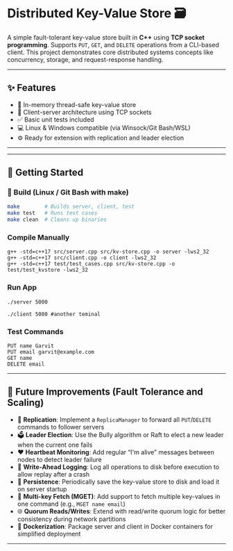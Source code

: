 # Distributed Key-Value Store 🗃️

A simple fault-tolerant key-value store built in **C++** using **TCP socket programming**. Supports `PUT`, `GET`, and `DELETE` operations from a CLI-based client. This project demonstrates core distributed systems concepts like concurrency, storage, and request-response handling.

---

## ✨ Features

- 🔐 In-memory thread-safe key-value store
- 📡 Client-server architecture using TCP sockets
- ✅ Basic unit tests included
- 💻 Linux & Windows compatible (via Winsock/Git Bash/WSL)
- ⚙️ Ready for extension with replication and leader election

---

---

## 🚀 Getting Started

### 🔧 Build (Linux / Git Bash with make)

```bash
make        # Builds server, client, test
make test   # Runs test cases
make clean  # Cleans up binaries

```
### Compile Manually 
```
g++ -std=c++17 src/server.cpp src/kv-store.cpp -o server -lws2_32
g++ -std=c++17 src/client.cpp -o client -lws2_32
g++ -std=c++17 test/test_cases.cpp src/kv-store.cpp -o test/test_kvstore -lws2_32

```
### Run App

```
./server 5000
```

```
./client 5000 #another teminal
```

### Test Commands
```
PUT name Garvit
PUT email garvit@example.com
GET name
DELETE email
```

---

## 🔮 Future Improvements (Fault Tolerance and Scaling)

- 🔁 **Replication**: Implement a `ReplicaManager` to forward all `PUT`/`DELETE` commands to follower servers
- 🗳️ **Leader Election**: Use the Bully algorithm or Raft to elect a new leader when the current one fails
- ❤️ **Heartbeat Monitoring**: Add regular “I'm alive” messages between nodes to detect leader failure
- 📜 **Write-Ahead Logging**: Log all operations to disk before execution to allow replay after a crash
- 💾 **Persistence**: Periodically save the key-value store to disk and load it on server startup
- 🔀 **Multi-key Fetch (MGET)**: Add support to fetch multiple key-values in one command (e.g., `MGET name email`)
- 🌐 **Quorum Reads/Writes**: Extend with read/write quorum logic for better consistency during network partitions
- 🔧 **Dockerization**: Package server and client in Docker containers for simplified deployment

---
